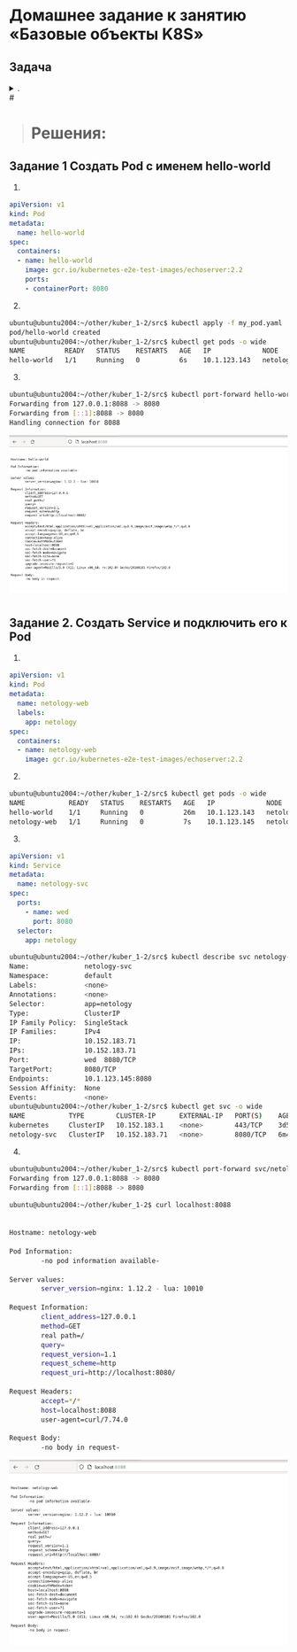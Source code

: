 # Домашнее задание к занятию «Базовые объекты K8S»

## Задача 
<details> <summary> . </summary>
### Цель задания

В тестовой среде для работы с Kubernetes, установленной в предыдущем ДЗ, необходимо развернуть Pod с приложением и подключиться к нему со своего локального компьютера. 

------

### Чеклист готовности к домашнему заданию

1. Установленное k8s-решение (например, MicroK8S).
2. Установленный локальный kubectl.
3. Редактор YAML-файлов с подключенным Git-репозиторием.

------

### Инструменты и дополнительные материалы, которые пригодятся для выполнения задания

1. Описание [Pod](https://kubernetes.io/docs/concepts/workloads/pods/) и примеры манифестов.
2. Описание [Service](https://kubernetes.io/docs/concepts/services-networking/service/).

------

### Задание 1. Создать Pod с именем hello-world

1. Создать манифест (yaml-конфигурацию) Pod.
2. Использовать image - gcr.io/kubernetes-e2e-test-images/echoserver:2.2.
3. Подключиться локально к Pod с помощью `kubectl port-forward` и вывести значение (curl или в браузере).

------

### Задание 2. Создать Service и подключить его к Pod

1. Создать Pod с именем netology-web.
2. Использовать image — gcr.io/kubernetes-e2e-test-images/echoserver:2.2.
3. Создать Service с именем netology-svc и подключить к netology-web.
4. Подключиться локально к Service с помощью `kubectl port-forward` и вывести значение (curl или в браузере).

------

### Правила приёма работы

1. Домашняя работа оформляется в своем Git-репозитории в файле README.md. Выполненное домашнее задание пришлите ссылкой на .md-файл в вашем репозитории.
2. Файл README.md должен содержать скриншоты вывода команд `kubectl get pods`, а также скриншот результата подключения.
3. Репозиторий должен содержать файлы манифестов и ссылки на них в файле README.md.

------

### Критерии оценки
Зачёт — выполнены все задания, ответы даны в развернутой форме, приложены соответствующие скриншоты и файлы проекта, в выполненных заданиях нет противоречий и нарушения логики.

На доработку — задание выполнено частично или не выполнено, в логике выполнения заданий есть противоречия, существенные недостатки.

</details>
#


> # Решения:
>

## Задание 1 Создать Pod с именем hello-world
1. 

```yaml
apiVersion: v1
kind: Pod
metadata:
  name: hello-world
spec:
  containers:
  - name: hello-world
    image: gcr.io/kubernetes-e2e-test-images/echoserver:2.2
    ports:
    - containerPort: 8080
```

2. 

```bash
ubuntu@ubuntu2004:~/other/kuber_1-2/src$ kubectl apply -f my_pod.yaml 
pod/hello-world created
ubuntu@ubuntu2004:~/other/kuber_1-2/src$ kubectl get pods -o wide
NAME          READY   STATUS    RESTARTS   AGE   IP             NODE          NOMINATED NODE   READINESS GATES
hello-world   1/1     Running   0          6s    10.1.123.143   netology-01   <none>           <none>
```

3. 

```bash
ubuntu@ubuntu2004:~/other/kuber_1-2/src$ kubectl port-forward hello-world 8088:8080
Forwarding from 127.0.0.1:8088 -> 8080
Forwarding from [::1]:8088 -> 8080
Handling connection for 8088
```

![img.png](file/img/img.png)
#

## Задание 2. Создать Service и подключить его к Pod
1.  

```yaml
apiVersion: v1
kind: Pod
metadata:
  name: netology-web
  labels:
    app: netology
spec:
  containers:
  - name: netology-web
    image: gcr.io/kubernetes-e2e-test-images/echoserver:2.2
```

2. 

```bash
ubuntu@ubuntu2004:~/other/kuber_1-2/src$ kubectl get pods -o wide
NAME           READY   STATUS    RESTARTS   AGE   IP             NODE          NOMINATED NODE   READINESS GATES
hello-world    1/1     Running   0          26m   10.1.123.143   netology-01   <none>           <none>
netology-web   1/1     Running   0          7s    10.1.123.145   netology-01   <none>           <none>
```

3. 

```yaml
apiVersion: v1
kind: Service
metadata:
  name: netology-svc
spec:
  ports:
    - name: wed
      port: 8080
  selector:
    app: netology
```

```bash
ubuntu@ubuntu2004:~/other/kuber_1-2/src$ kubectl describe svc netology-svc
Name:              netology-svc
Namespace:         default
Labels:            <none>
Annotations:       <none>
Selector:          app=netology
Type:              ClusterIP
IP Family Policy:  SingleStack
IP Families:       IPv4
IP:                10.152.183.71
IPs:               10.152.183.71
Port:              wed  8080/TCP
TargetPort:        8080/TCP
Endpoints:         10.1.123.145:8080
Session Affinity:  None
Events:            <none>
ubuntu@ubuntu2004:~/other/kuber_1-2/src$ kubectl get svc -o wide
NAME           TYPE        CLUSTER-IP      EXTERNAL-IP   PORT(S)    AGE     SELECTOR
kubernetes     ClusterIP   10.152.183.1    <none>        443/TCP    3d5h    <none>
netology-svc   ClusterIP   10.152.183.71   <none>        8080/TCP   6m44s   app=netology
```

4. 

```bash
ubuntu@ubuntu2004:~/other/kuber_1-2/src$ kubectl port-forward svc/netology-svc 8088:8080
Forwarding from 127.0.0.1:8088 -> 8080
Forwarding from [::1]:8088 -> 8080
```

```bash
ubuntu@ubuntu2004:~/other/kuber_1-2$ curl localhost:8088


Hostname: netology-web

Pod Information:
        -no pod information available-

Server values:
        server_version=nginx: 1.12.2 - lua: 10010

Request Information:
        client_address=127.0.0.1
        method=GET
        real path=/
        query=
        request_version=1.1
        request_scheme=http
        request_uri=http://localhost:8080/

Request Headers:
        accept=*/*  
        host=localhost:8088  
        user-agent=curl/7.74.0  

Request Body:
        -no body in request-
```

![img_1.png](file/img/img_1.png)

#